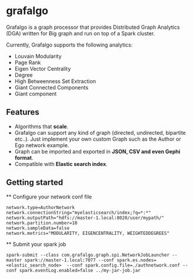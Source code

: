 # grafalgo

Grafalgo is a graph processor that provides Distributed Graph Analytics (DGA) written for Big graph and run on top of a Spark cluster.

Currently, Grafalgo supports the following analytics:
- Louvain Modularity 
- Page Rank
- Eigen Vector Centrality
- Degree
- High Betweenness Set Extraction
- Giant Connected Components
- Giant component

## Features
- Algorithms that **scale**.
- Grafalgo can support any kind of graph (directed, undirected, bipartite etc..). Just implement your own custom Graph such as the Author or Ego network example. 
- Graph can be imported and exported in **JSON, CSV and even Gephi format**.
- Compatible with **Elastic search index**. 

## Getting started

** Configure your network conf file

```
network.type=AuthorNetwork
network.connectionString="myelasticsearch/index;?q=*:*"
network.outputPath="hdfs://master-1.local:8020/user/mypath/"
network.partition.number=10
network.sampleData=false
network.metrics="MODULARITY, EIGENCENTRALITY, WEIGHTEDDEGREES"
```
** Submit your spark job

```
spark-submit --class com.grafalgo.graph.spi.NetworkJobLauncher --master spark://master-1.local:7077 --conf spark.es.nodes=<elastic_search_node>  --conf spark.config.file=./authnetwork.conf --conf spark.eventLog.enabled=false ../my-jar-job.jar
```












